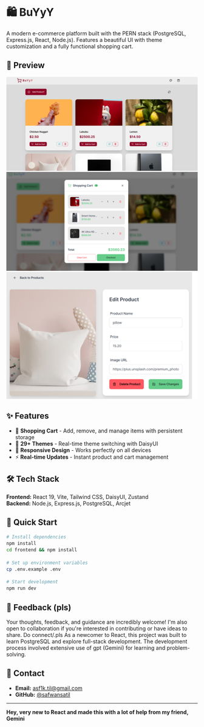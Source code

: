 # 🛍️ BuYyY

A modern e-commerce platform built with the PERN stack (PostgreSQL, Express.js, React, Node.js). Features a beautiful UI with theme customization and a fully functional shopping cart.

## 📸 Preview

![Home Page](home_page_preview.png)
![Shopping Cart](view_cart_preview.png)
![Product Management](edit_product_preview.png)

## ✨ Features

- 🛒 **Shopping Cart** - Add, remove, and manage items with persistent storage
- 🎨 **29+ Themes** - Real-time theme switching with DaisyUI
- 📱 **Responsive Design** - Works perfectly on all devices
- ⚡ **Real-time Updates** - Instant product and cart management

## 🛠️ Tech Stack

**Frontend:** React 19, Vite, Tailwind CSS, DaisyUI, Zustand  
**Backend:** Node.js, Express.js, PostgreSQL, Arcjet

## 🚀 Quick Start

```bash
# Install dependencies
npm install
cd frontend && npm install

# Set up environment variables
cp .env.example .env

# Start development
npm run dev
```

## 📝 Feedback (pls)

Your thoughts, feedback, and guidance are incredibly welcome! I'm also open to collaboration if you're interested in contributing or have ideas to share. Do connect/.pls
As a newcomer to React, this project was built to learn PostgreSQL and explore full-stack development. The development process involved extensive use of gpt (Gemini) for learning and problem-solving.

## 📧 Contact

- **Email:** asf1k.til@gmail.com
- **GitHub:** [@safwansatil](https://github.com/safwansatil)

---

**Hey, very new to React and made this with a lot of help from my friend, Gemini** 
